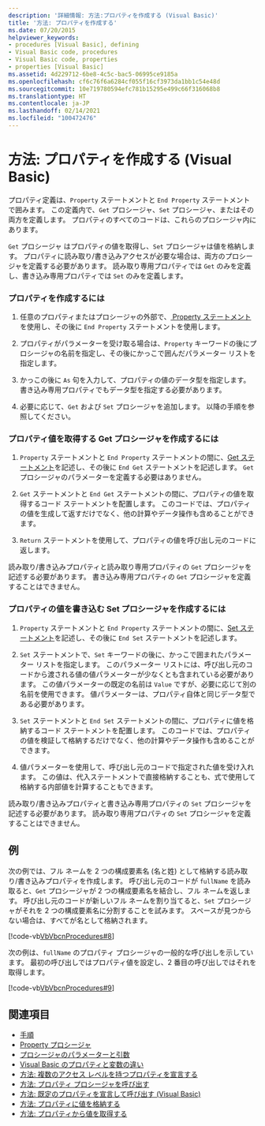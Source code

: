 ```yaml
---
description: '詳細情報: 方法:プロパティを作成する (Visual Basic)'
title: '方法: プロパティを作成する'
ms.date: 07/20/2015
helpviewer_keywords:
- procedures [Visual Basic], defining
- Visual Basic code, procedures
- Visual Basic code, properties
- properties [Visual Basic]
ms.assetid: 4d229712-6be8-4c5c-bac5-06995ce9185a
ms.openlocfilehash: cf6c76f6a6284cf055f16cf3973da1bb1c54e48d
ms.sourcegitcommit: 10e719780594efc781b15295e499c66f316068b8
ms.translationtype: HT
ms.contentlocale: ja-JP
ms.lasthandoff: 02/14/2021
ms.locfileid: "100472476"
---
```

# <a name="how-to-create-a-property-visual-basic"></a>方法: プロパティを作成する (Visual Basic)

プロパティ定義は、`Property` ステートメントと `End Property` ステートメントで囲みます。 この定義内で、`Get` プロシージャ、`Set` プロシージャ、またはその両方を定義します。 プロパティのすべてのコードは、これらのプロシージャ内にあります。  
  
 `Get` プロシージャ はプロパティの値を取得し、`Set` プロシージャは値を格納します。 プロパティに読み取り/書き込みアクセスが必要な場合は、両方のプロシージャを定義する必要があります。 読み取り専用プロパティでは `Get` のみを定義し、書き込み専用プロパティでは `Set` のみを定義します。  
  
### <a name="to-create-a-property"></a>プロパティを作成するには  
  
1. 任意のプロパティまたはプロシージャの外部で、[ Property ステートメント ](../../../language-reference/statements/property-statement.md) を使用し、その後に `End Property` ステートメントを使用します。  
  
2. プロパティがパラメーターを受け取る場合は、`Property` キーワードの後にプロシージャの名前を指定し、その後にかっこで囲んだパラメーター リストを指定します。  
  
3. かっこの後に `As` 句を入力して、プロパティの値のデータ型を指定します。 書き込み専用プロパティでもデータ型を指定する必要があります。  
  
4. 必要に応じて、`Get` および `Set` プロシージャを追加します。 以降の手順を参照してください。  
  
### <a name="to-create-a-get-procedure-that-retrieves-a-property-value"></a>プロパティ値を取得する Get プロシージャを作成するには  
  
1. `Property` ステートメントと `End Property` ステートメントの間に、[Get ステートメント](../../../language-reference/statements/get-statement.md)を記述し、その後に `End Get` ステートメントを記述します。 `Get` プロシージャのパラメーターを定義する必要はありません。  
  
2. `Get` ステートメントと `End Get` ステートメントの間に、プロパティの値を取得するコード ステートメントを配置します。 このコードでは、プロパティの値を生成して返すだけでなく、他の計算やデータ操作も含めることができます。  
  
3. `Return` ステートメントを使用して、プロパティの値を呼び出し元のコードに返します。  
  
 読み取り/書き込みプロパティと読み取り専用プロパティの `Get` プロシージャを記述する必要があります。 書き込み専用プロパティの `Get` プロシージャを定義することはできません。  
  
### <a name="to-create-a-set-procedure-that-writes-a-propertys-value"></a>プロパティの値を書き込む Set プロシージャを作成するには  
  
1. `Property` ステートメントと `End Property` ステートメントの間に、[Set ステートメント](../../../language-reference/statements/set-statement.md)を記述し、その後に `End Set` ステートメントを記述します。  
  
2. `Set` ステートメントで、`Set` キーワードの後に、かっこで囲まれたパラメーター リストを指定します。 このパラメーター リストには、呼び出し元のコードから渡される値の値パラメーターが少なくとも含まれている必要があります。 この値パラメーターの既定の名前は `Value` ですが、必要に応じて別の名前を使用できます。 値パラメーターは、プロパティ自体と同じデータ型である必要があります。  
  
3. `Set` ステートメントと `End Set` ステートメントの間に、プロパティに値を格納するコード ステートメントを配置します。 このコードでは、プロパティの値を検証して格納するだけでなく、他の計算やデータ操作も含めることができます。  
  
4. 値パラメーターを使用して、呼び出し元のコードで指定された値を受け入れます。 この値は、代入ステートメントで直接格納することも、式で使用して格納する内部値を計算することもできます。  
  
 読み取り/書き込みプロパティと書き込み専用プロパティの `Set` プロシージャを記述する必要があります。 読み取り専用プロパティの `Set` プロシージャを定義することはできません。  
  
## <a name="example"></a>例  

 次の例では、フル ネームを 2 つの構成要素名 (名と姓) として格納する読み取り/書き込みプロパティを作成します。 呼び出し元のコードが `fullName` を読み取ると、`Get` プロシージャが 2 つの構成要素名を結合し、フル ネームを返します。 呼び出し元のコードが新しいフル ネームを割り当てると、`Set` プロシージャがそれを 2 つの構成要素名に分割することを試みます。 スペースが見つからない場合は、すべてが名として格納されます。  
  
 [!code-vb[VbVbcnProcedures#8](~/samples/snippets/visualbasic/VS_Snippets_VBCSharp/VbVbcnProcedures/VB/Class1.vb#8)]  
  
 次の例は、`fullName` のプロパティ プロシージャの一般的な呼び出しを示しています。 最初の呼び出しではプロパティ値を設定し、2 番目の呼び出しではそれを取得します。  
  
 [!code-vb[VbVbcnProcedures#9](~/samples/snippets/visualbasic/VS_Snippets_VBCSharp/VbVbcnProcedures/VB/Class1.vb#9)]  
  
## <a name="see-also"></a>関連項目

- [手順](./index.md)
- [Property プロシージャ](./property-procedures.md)
- [プロシージャのパラメーターと引数](./procedure-parameters-and-arguments.md)
- [Visual Basic のプロパティと変数の違い](./differences-between-properties-and-variables.md)
- [方法: 複数のアクセス レベルを持つプロパティを宣言する](./how-to-declare-a-property-with-mixed-access-levels.md)
- [方法: プロパティ プロシージャを呼び出す](./how-to-call-a-property-procedure.md)
- [方法: 既定のプロパティを宣言して呼び出す (Visual Basic)](./how-to-declare-and-call-a-default-property.md)
- [方法: プロパティに値を格納する](./how-to-put-a-value-in-a-property.md)
- [方法: プロパティから値を取得する](./how-to-get-a-value-from-a-property.md)

